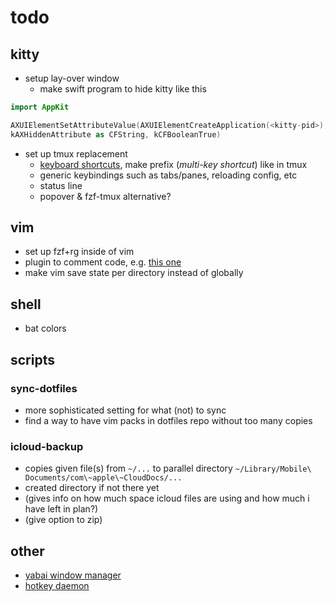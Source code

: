 # todo

## kitty

- setup lay-over window
  - make swift program to hide kitty like this

```swift
import AppKit

AXUIElementSetAttributeValue(AXUIElementCreateApplication(<kitty-pid>),
kAXHiddenAttribute as CFString, kCFBooleanTrue)
```

- set up tmux replacement
  - [keyboard
    shortcuts](https://sw.kovidgoyal.net/kitty/conf/#keyboard-shortcuts), make
    prefix (*multi-key shortcut*) like in tmux
  - generic keybindings such as tabs/panes, reloading config, etc
  - status line
  - popover & fzf-tmux alternative?

## vim

- set up fzf+rg inside of vim
- plugin to comment code, e.g. [this
  one](https://github.com/tomtom/tcomment_vim)
- make vim save state per directory instead of globally

## shell

- bat colors

## scripts

### sync-dotfiles

- more sophisticated setting for what (not) to sync
- find a way to have vim packs in dotfiles repo without too many copies

### icloud-backup

- copies given file(s) from `~/...` to parallel directory `~/Library/Mobile\ Documents/com\~apple\~CloudDocs/...`
- created directory if not there yet
- (gives info on how much space icloud files are using and how much i have left in plan?)
- (give option to zip)

## other

- [yabai window manager](https://github.com/koekeishiya/yabai)
- [hotkey daemon](https://github.com/koekeishiya/skhd)

